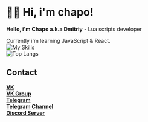 # 👋🏻 Hi, i'm chapo!
**Hello, i'm Chapo a.k.a Dmitriy** - Lua scripts developer

Currently i'm learning JavaScript & React.  
[![My Skills](https://skillicons.dev/icons?i=lua,vscode)](https://skillicons.dev)  
![Top Langs](https://github-readme-stats.vercel.app/api/top-langs/?username=GovnocodedByChapo&layout=compact)
## Contact
[**VK**](https://vk.com/ya_chapo)  
[**VK Group**](https://vk.com/chaposcripts)  
[**Telegram**](https://tg.me/ya_chapo)  
[**Telegram Channel**](https://tg.me/chaposcripts)  
[**Discord Server**](https://discord.gg/pXybQUmejw)  
